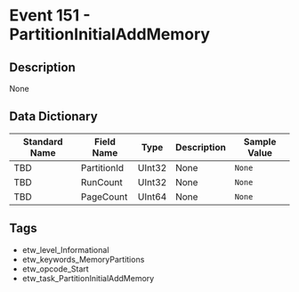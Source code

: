 # Event 151 - PartitionInitialAddMemory

## Description
None

## Data Dictionary
|Standard Name|Field Name|Type|Description|Sample Value|
|---|---|---|---|---|
|TBD|PartitionId|UInt32|None|`None`|
|TBD|RunCount|UInt32|None|`None`|
|TBD|PageCount|UInt64|None|`None`|

## Tags
* etw_level_Informational
* etw_keywords_MemoryPartitions
* etw_opcode_Start
* etw_task_PartitionInitialAddMemory